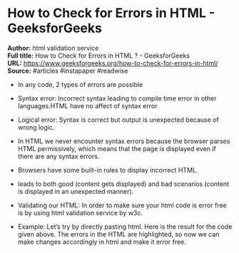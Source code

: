 # How to Check for Errors in HTML  - GeeksforGeeks

**Author:** html validation service  
**Full title:** How to Check for Errors in HTML ? - GeeksforGeeks  
**URL:** https://www.geeksforgeeks.org/how-to-check-for-errors-in-html/  
**Source:** #articles #instapaper #readwise

- In any code, 2 types of errors are possible 
   
- Syntax error: Incorrect syntax leading to compile time error in other languages.HTML have no affect of syntax error. 
   
- Logical error: Syntax is correct but output is unexpected because of wrong logic. 
   
- In HTML we never encounter syntax errors because the browser parses HTML permissively, which means that the page is displayed even if there are any syntax errors. 
   
- Browsers have some built-in rules to display incorrect HTML. 
   
- leads to both good (content gets displayed) and bad scenarios (content is displayed in an unexpected manner). 
   
- Validating our HTML: In order to make sure your html code is error free is by using html validation service by w3c. 
   
- Example: Let’s try by directly pasting html. Here is the result for the code given above. The errors in the HTML are highlighted, so now we can make changes accordingly in html and make it error free. 
   
